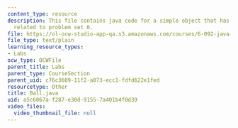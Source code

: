 ```yaml
---
content_type: resource
description: This file contains java code for a simple object that has a capacity
  related to problem set 0.
file: https://ol-ocw-studio-app-qa.s3.amazonaws.com/courses/6-092-java-preparation-for-6-170-january-iap-2006/a5c6067af287e30d91557a401b4f0d39_Ball.java
file_type: text/plain
learning_resource_types:
- Labs
ocw_type: OCWFile
parent_title: Labs
parent_type: CourseSection
parent_uid: c76c3609-11f2-a073-ecc1-fdfd622e1fed
resourcetype: Other
title: Ball.java
uid: a5c6067a-f287-e30d-9155-7a401b4f0d39
video_files:
  video_thumbnail_file: null
---
```


